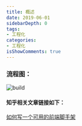 ```yaml
---
title: 概述
date: 2019-06-01
sidebarDepth: 0
tags:
- 工程化
categories:
- 工程化
isShowComments: true
---
```


### 流程图：

![build](/my-vue-press-blog/img/interview/build.jpg)

#### 知乎相关文章链接如下：
[如何写一个可用的前端脚手架](https://zhuanlan.zhihu.com/p/105846231)